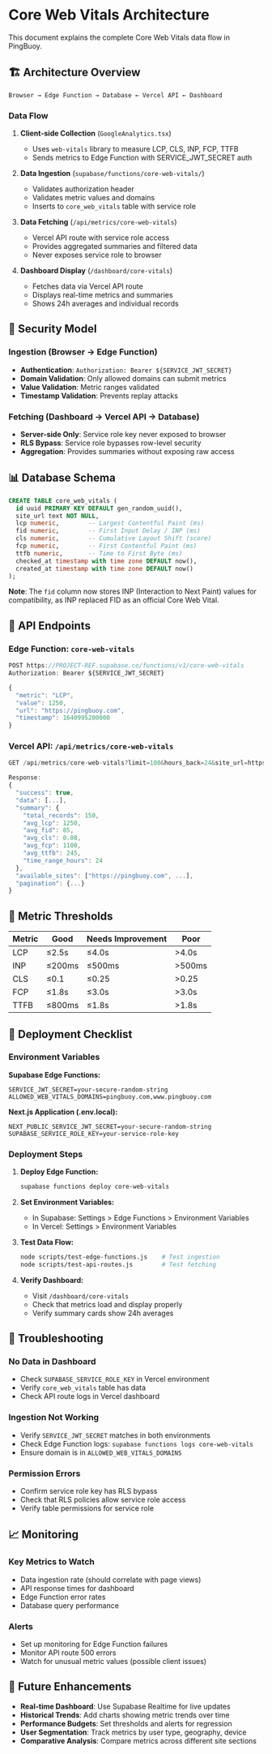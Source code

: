 # Core Web Vitals Architecture

This document explains the complete Core Web Vitals data flow in PingBuoy.

## 🏗️ Architecture Overview

```
Browser → Edge Function → Database ← Vercel API ← Dashboard
```

### Data Flow

1. **Client-side Collection** (`GoogleAnalytics.tsx`)
   - Uses `web-vitals` library to measure LCP, CLS, INP, FCP, TTFB
   - Sends metrics to Edge Function with SERVICE_JWT_SECRET auth

2. **Data Ingestion** (`supabase/functions/core-web-vitals/`)
   - Validates authorization header
   - Validates metric values and domains
   - Inserts to `core_web_vitals` table with service role

3. **Data Fetching** (`/api/metrics/core-web-vitals`)
   - Vercel API route with service role access
   - Provides aggregated summaries and filtered data
   - Never exposes service role to browser

4. **Dashboard Display** (`/dashboard/core-vitals`)
   - Fetches data via Vercel API route
   - Displays real-time metrics and summaries
   - Shows 24h averages and individual records

## 🔐 Security Model

### Ingestion (Browser → Edge Function)
- **Authentication**: `Authorization: Bearer ${SERVICE_JWT_SECRET}`
- **Domain Validation**: Only allowed domains can submit metrics
- **Value Validation**: Metric ranges validated
- **Timestamp Validation**: Prevents replay attacks

### Fetching (Dashboard → Vercel API → Database)
- **Server-side Only**: Service role key never exposed to browser
- **RLS Bypass**: Service role bypasses row-level security
- **Aggregation**: Provides summaries without exposing raw access

## 📊 Database Schema

```sql
CREATE TABLE core_web_vitals (
  id uuid PRIMARY KEY DEFAULT gen_random_uuid(),
  site_url text NOT NULL,
  lcp numeric,        -- Largest Contentful Paint (ms)
  fid numeric,        -- First Input Delay / INP (ms)
  cls numeric,        -- Cumulative Layout Shift (score)
  fcp numeric,        -- First Contentful Paint (ms)
  ttfb numeric,       -- Time to First Byte (ms)
  checked_at timestamp with time zone DEFAULT now(),
  created_at timestamp with time zone DEFAULT now()
);
```

**Note**: The `fid` column now stores INP (Interaction to Next Paint) values for compatibility, as INP replaced FID as an official Core Web Vital.

## 🔄 API Endpoints

### Edge Function: `core-web-vitals`
```javascript
POST https://PROJECT-REF.supabase.co/functions/v1/core-web-vitals
Authorization: Bearer ${SERVICE_JWT_SECRET}

{
  "metric": "LCP",
  "value": 1250,
  "url": "https://pingbuoy.com",
  "timestamp": 1640995200000
}
```

### Vercel API: `/api/metrics/core-web-vitals`
```javascript
GET /api/metrics/core-web-vitals?limit=100&hours_back=24&site_url=https://pingbuoy.com

Response:
{
  "success": true,
  "data": [...],
  "summary": {
    "total_records": 150,
    "avg_lcp": 1250,
    "avg_fid": 85,
    "avg_cls": 0.08,
    "avg_fcp": 1100,
    "avg_ttfb": 245,
    "time_range_hours": 24
  },
  "available_sites": ["https://pingbuoy.com", ...],
  "pagination": {...}
}
```

## 🎯 Metric Thresholds

| Metric | Good | Needs Improvement | Poor |
|--------|------|-------------------|------|
| LCP | ≤2.5s | ≤4.0s | >4.0s |
| INP | ≤200ms | ≤500ms | >500ms |
| CLS | ≤0.1 | ≤0.25 | >0.25 |
| FCP | ≤1.8s | ≤3.0s | >3.0s |
| TTFB | ≤800ms | ≤1.8s | >1.8s |

## 🚀 Deployment Checklist

### Environment Variables

**Supabase Edge Functions:**
```env
SERVICE_JWT_SECRET=your-secure-random-string
ALLOWED_WEB_VITALS_DOMAINS=pingbuoy.com,www.pingbuoy.com
```

**Next.js Application (.env.local):**
```env
NEXT_PUBLIC_SERVICE_JWT_SECRET=your-secure-random-string
SUPABASE_SERVICE_ROLE_KEY=your-service-role-key
```

### Deployment Steps

1. **Deploy Edge Function:**
   ```bash
   supabase functions deploy core-web-vitals
   ```

2. **Set Environment Variables:**
   - In Supabase: Settings > Edge Functions > Environment Variables
   - In Vercel: Settings > Environment Variables

3. **Test Data Flow:**
   ```bash
   node scripts/test-edge-functions.js    # Test ingestion
   node scripts/test-api-routes.js        # Test fetching
   ```

4. **Verify Dashboard:**
   - Visit `/dashboard/core-vitals`
   - Check that metrics load and display properly
   - Verify summary cards show 24h averages

## 🔧 Troubleshooting

### No Data in Dashboard
- Check `SUPABASE_SERVICE_ROLE_KEY` in Vercel environment
- Verify `core_web_vitals` table has data
- Check API route logs in Vercel dashboard

### Ingestion Not Working
- Verify `SERVICE_JWT_SECRET` matches in both environments
- Check Edge Function logs: `supabase functions logs core-web-vitals`
- Ensure domain is in `ALLOWED_WEB_VITALS_DOMAINS`

### Permission Errors
- Confirm service role key has RLS bypass
- Check that RLS policies allow service role access
- Verify table permissions for service role

## 📈 Monitoring

### Key Metrics to Watch
- Data ingestion rate (should correlate with page views)
- API response times for dashboard
- Edge Function error rates
- Database query performance

### Alerts
- Set up monitoring for Edge Function failures
- Monitor API route 500 errors
- Watch for unusual metric values (possible client issues)

## 🔮 Future Enhancements

- **Real-time Dashboard**: Use Supabase Realtime for live updates
- **Historical Trends**: Add charts showing metric trends over time
- **Performance Budgets**: Set thresholds and alerts for regression
- **User Segmentation**: Track metrics by user type, geography, device
- **Comparative Analysis**: Compare metrics across different site sections